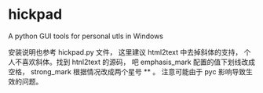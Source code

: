 hickpad
=======

A python GUI tools for personal utls in Windows


安装说明也参考 hickpad.py 文件， 这里建议 html2text 中去掉斜体的支持， 个人不喜欢斜体。找到 htnl2text 的源码， 吧 emphasis_mark 配置的值下划线改成空格， strong_mark 根据情况改成两个星号 ** 。 注意可能由于 pyc 影响导致生效的问题。